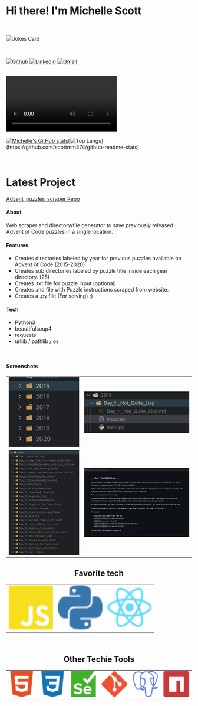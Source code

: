 

# Hi there! I'm Michelle Scott
<br>

![Jokes Card](https://readme-jokes.vercel.app/api)

<br>

[![Github](https://img.shields.io/badge/-Github-000?style=flat&logo=Github&logoColor=white)](https://github.com/scottmm374)
[![Linkedin](https://img.shields.io/badge/-LinkedIn-blue?style=flat&logo=Linkedin&logoColor=white)](https://www.linkedin.com/in/scottmm374/)
[![Gmail](https://img.shields.io/badge/-Gmail-c14438?style=flat&logo=Gmail&logoColor=white)](mailto:scottmm374@gmail.com)

 <br>
 <video src='https://user-images.githubusercontent.com/45644361/201426613-06a30125-bc68-409c-bd70-697d2472d0ab.mp4'></video>
 <br>
 
[![Michelle's GitHub stats](https://github-readme-stats.vercel.app/api?username=scottmm374&theme=dracula&show_icons=true&include_all_commits=true&count_private=true&hide=stars,contribs,issues)](https://github.com/scottmm374/github-readme-stats)[![Top Langs](https://github-readme-stats.vercel.app/api/top-langs/?username=scottmm374&layout=compact&theme=dracula&hide=go,html,css&exclude_repo=github-readme-stats,Mscott-lectures,Practice-refresher,vscode-debug-visualizer,scottmm374.github.io,)](https://github.com/scottmm374/github-readme-stats)

<br>

# Latest Project

[Advent_puzzles_scraper Repo](https://github.com/scottmm374/Advent_puzzles_scraper)

#### About
Web scraper and directory/file generator to save previously released Advent of Code puzzles in a single location. 

#### Features
- Creates directories labeled by year for previous puzzles available on Advent of Code (2015-2020)
- Creates sub directories labeled by puzzle title inside each year directory. (25)
- Creates .txt file for puzzle input (optional)
- Creates .md file with Puzzle instructions scraped from website.
- Creates a .py file (For solving) :)

#### Tech 
- Python3
- beautifulsoup4
- requests
- urllib / pathlib / os
<br>

#### Screenshots

<table width='100%' align='center'>
<tr>
<td><img src='images/year.png'></td>
<td><img src='images/puzzle_dir.png'></td>
</tr>
<tr>
<td><img src='images/sub_directories.png'></td>
<td><img src='images/sample_readme.png'></td>
</tr>
</table>
</div>


 <h2 align='center'>Favorite tech</h2>
<table width='100%' align='center'>
<tr>
<td><img src='images/icons/javascript.svg' width=120></td>
<td><img src='images/icons/python.svg' width=120></td>
<td><img src='images/icons/react.svg' width=120></td>
</tr>
</table>
<br>
 <h2 align='center'>Other Techie Tools</h2>
<table width='100%' align='center'>
<tr>
<td><img src='images/icons/html.svg' width=90></td>
<td><img src='images/icons/download.svg' width=90></td>
<td><img src='images/icons/selenium.svg' width=90></td>
<td><img src='images/icons/git.svg' width=90></td>
<td><img src='images/icons/postgresql.svg' width=90></td>
<td><img src='images/icons/npm.svg' width=90></td>
</tr>
</table>















